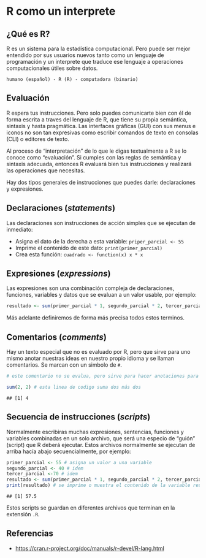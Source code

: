 R como un interprete
================

## ¿Qué es R?

R es un sistema para la estadística computacional. Pero puede ser mejor
entendido por sus usuarios nuevos tanto como un lenguaje de programación
y un interprete que traduce ese lenguaje a operaciones computacionales
útiles sobre datos.

    humano (español) - R (R) - computadora (binario)

## Evaluación

R espera tus instrucciones. Pero solo puedes comunicarte bien con él de
forma escrita a traves del lenguaje de R, que tiene su propia semántica,
sintaxis y hasta pragmática. Las interfaces gráficas (GUI) con sus menus
e iconos no son tan expresivas como escribir comandos de texto en
consolas (CLI) o editores de texto.

Al proceso de “interpretación” de lo que le digas textualmente a R se lo
conoce como “evaluación”. Si cumples con las reglas de semántica y
sintaxis adecuada, entonces R evaluará bien tus instrucciones y
realizará las operaciones que necesitas.

Hay dos tipos generales de instrucciones que puedes darle: declaraciones
y expresiones.

## Declaraciones (*statements*)

Las declaraciones son instrucciones de acción simples que se ejecutan de
inmediato:

-   Asigna el dato de la derecha a esta variable: `priper_parcial <- 55`
-   Imprime el contenido de este dato: `print(primer_parcial)`
-   Crea esta función: `cuadrado <- function(x) x * x`

## Expresiones (*expressions*)

Las expresiones son una combinación compleja de declaraciones,
funciones, variables y datos que se evaluan a un valor usable, por
ejemplo:

``` r
resultado <- sum(primer_parcial * 1, segundo_parcial * 2, tercer_parcial * 3) / sum(1:3)
```

Más adelante definiremos de forma más precisa todos estos terminos.

## Comentarios (*comments*)

Hay un texto especial que no es evaluado por R, pero que sirve para uno
mismo anotar nuestras ideas en nuestro propio idioma y se llaman
comentarios. Se marcan con un simbolo de `#`.

``` r
# este comentario no se evalua, pero sirve para hacer anotaciones para uno mismo o para otros

sum(2, 2) # esta linea de codigo suma dos más dos
```

    ## [1] 4

## Secuencia de instrucciones (*scripts*)

Normalmente escribiras muchas expresiones, sentencias, funciones y
variables combinadas en un solo archivo, que será una especio de “guión”
(script) que R deberá ejecutar. Estos archivos normalmente se ejecutan
de arriba hacía abajo secuencialmente, por ejemplo:

``` r
primer_parcial <- 55 # asigna un valor a una variable
segundo_parcial <- 40 # idem
tercer_parcial <-70 # idem
resultado <- sum(primer_parcial * 1, segundo_parcial * 2, tercer_parcial * 3) / sum(1:3) # la expresión se evalua a un valor y se asigna a la variable resultado
print(resultado) # se imprime o muestra el contenido de la variable resultado
```

    ## [1] 57.5

Estos scripts se guardan en diferentes archivos que terminan en la
extensión `.R`.

## Referencias

-   <https://cran.r-project.org/doc/manuals/r-devel/R-lang.html>
